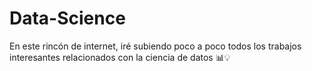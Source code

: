 # Data-Science
En este rincón de internet, iré subiendo poco a poco todos los trabajos interesantes relacionados con la ciencia de datos 📊💡
